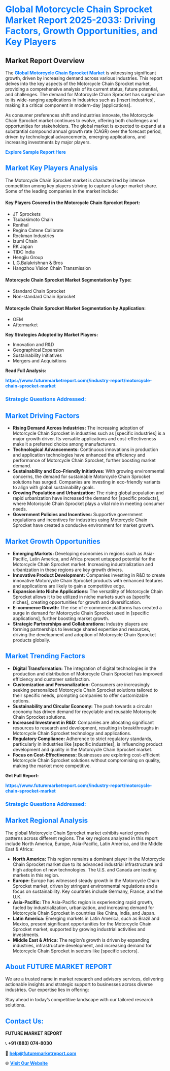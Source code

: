 <h1 style="color: #007BFF;">Global Motorcycle Chain Sprocket Market Report 2025-2033: Driving Factors, Growth Opportunities, and Key Players</h1>

<section id="overview">
<h2>Market Report Overview</h2>
<p>The <a href="https://www.futuremarketreport.com//industry-report/motorcycle-chain-sprocket-market" style="color: #007BFF; text-decoration: none;"><strong>Global Motorcycle Chain Sprocket Market</strong></a> is witnessing significant growth, driven by increasing demand across various industries. This report delves into the key aspects of the Motorcycle Chain Sprocket market, providing a comprehensive analysis of its current status, future potential, and challenges. The demand for Motorcycle Chain Sprocket has surged due to its wide-ranging applications in industries such as [insert industries], making it a critical component in modern-day [applications].</p>
<p>As consumer preferences shift and industries innovate, the Motorcycle Chain Sprocket market continues to evolve, offering both challenges and opportunities for stakeholders. The global market is expected to expand at a substantial compound annual growth rate (CAGR) over the forecast period, driven by technological advancements, emerging applications, and increasing investments by major players.</p>
</section>

<section id="overview">
<p><a href="https://www.futuremarketreport.com//request-sample/reportId=49690" style="color: #007BFF; text-decoration: none;"><strong>Explore Sample Report Here</strong></a></p>
</section>

<section id="key-players">
<h2 style="color: #007BFF;">Market Key Players Analysis</h2>
<p>The Motorcycle Chain Sprocket market is characterized by intense competition among key players striving to capture a larger market share. Some of the leading companies in the market include:</p>
<h4>Key Players Covered in the Motorcycle Chain Sprocket Report:</h4>
<ul><li>JT Sprockets</li><li>Tsubakimoto Chain</li><li>Renthal</li><li>Regina Catene Calibrate</li><li>Rockman Industries</li><li>Izumi Chain</li><li>RK Japan</li><li>TIDC India</li><li>Hengjiu Group</li><li>L.G.Balakrishnan &amp; Bros</li><li>Hangzhou Vision Chain Transmission</li></ul>
<h4>Motorcycle Chain Sprocket Market Segmentation by Type:</h4>
<ul><li>Standard Chain Sprocket</li><li>Non-standard Chain Sprocket</li></ul>

<h4>Motorcycle Chain Sprocket Market Segmentation by Application:</h4>
<ul><li>OEM</li><li>Aftermarket</li></ul>
<p><strong>Key Strategies Adopted by Market Players:</strong></p>
<ul>
<li>Innovation and R&D</li>
<li>Geographical Expansion</li>
<li>Sustainability Initiatives</li>
<li>Mergers and Acquisitions</li>
</ul>
</section>

<section>
<p><strong>Read Full Analysis: </strong></p><a href="https://www.futuremarketreport.com//industry-report/motorcycle-chain-sprocket-market" style="color: #007BFF; text-decoration: none;"><strong>https://www.futuremarketreport.com//industry-report/motorcycle-chain-sprocket-market</strong></a>
<h3 style="color: #007BFF;">Strategic Questions Addressed:</h3>
</section>

<section id="driving-factors">
<h2 style="color: #007BFF;">Market Driving Factors</h2>
<ul>
<li><strong>Rising Demand Across Industries:</strong> The increasing adoption of Motorcycle Chain Sprocket in industries such as [specific industries] is a major growth driver. Its versatile applications and cost-effectiveness make it a preferred choice among manufacturers.</li>
<li><strong>Technological Advancements:</strong> Continuous innovations in production and application technologies have enhanced the efficiency and performance of Motorcycle Chain Sprocket, further boosting market demand.</li>
<li><strong>Sustainability and Eco-Friendly Initiatives:</strong> With growing environmental concerns, the demand for sustainable Motorcycle Chain Sprocket solutions has surged. Companies are investing in eco-friendly variants to align with global sustainability goals.</li>
<li><strong>Growing Population and Urbanization:</strong> The rising global population and rapid urbanization have increased the demand for [specific products], where Motorcycle Chain Sprocket plays a vital role in meeting consumer needs.</li>
<li><strong>Government Policies and Incentives:</strong> Supportive government regulations and incentives for industries using Motorcycle Chain Sprocket have created a conducive environment for market growth.</li>
</ul>
</section>

<section id="growth-opportunities">
<h2 style="color: #007BFF;">Market Growth Opportunities</h2>
<ul>
<li><strong>Emerging Markets:</strong> Developing economies in regions such as Asia-Pacific, Latin America, and Africa present untapped potential for the Motorcycle Chain Sprocket market. Increasing industrialization and urbanization in these regions are key growth drivers.</li>
<li><strong>Innovative Product Development:</strong> Companies investing in R&D to create innovative Motorcycle Chain Sprocket products with enhanced features and applications are likely to gain a competitive edge.</li>
<li><strong>Expansion into Niche Applications:</strong> The versatility of Motorcycle Chain Sprocket allows it to be utilized in niche markets such as [specific niches], creating opportunities for growth and diversification.</li>
<li><strong>E-commerce Growth:</strong> The rise of e-commerce platforms has created a surge in demand for Motorcycle Chain Sprocket used in [specific applications], further boosting market growth.</li>
<li><strong>Strategic Partnerships and Collaborations:</strong> Industry players are forming partnerships to leverage shared expertise and resources, driving the development and adoption of Motorcycle Chain Sprocket products globally.</li>
</ul>
</section>

<section id="trending-factors">
<h2 style="color: #007BFF;">Market Trending Factors</h2>
<ul>
<li><strong>Digital Transformation:</strong> The integration of digital technologies in the production and distribution of Motorcycle Chain Sprocket has improved efficiency and customer satisfaction.</li>
<li><strong>Customization and Personalization:</strong> Consumers are increasingly seeking personalized Motorcycle Chain Sprocket solutions tailored to their specific needs, prompting companies to offer customizable options.</li>
<li><strong>Sustainability and Circular Economy:</strong> The push towards a circular economy has driven demand for recyclable and reusable Motorcycle Chain Sprocket solutions.</li>
<li><strong>Increased Investment in R&D:</strong> Companies are allocating significant resources to research and development, resulting in breakthroughs in Motorcycle Chain Sprocket technology and applications.</li>
<li><strong>Regulatory Compliance:</strong> Adherence to strict regulatory standards, particularly in industries like [specific industries], is influencing product development and quality in the Motorcycle Chain Sprocket market.</li>
<li><strong>Focus on Cost-Effectiveness:</strong> Businesses are exploring cost-efficient Motorcycle Chain Sprocket solutions without compromising on quality, making the market more competitive.</li>
</ul>
</section>

<section>
<p><strong>Get Full Report: </strong></p><a href="https://www.futuremarketreport.com//industry-report/motorcycle-chain-sprocket-market" style="color: #007BFF; text-decoration: none;"><strong>https://www.futuremarketreport.com//industry-report/motorcycle-chain-sprocket-market</strong></a>
<h3 style="color: #007BFF;">Strategic Questions Addressed:</h3>
</section>


<section id="regional-analysis">
<h2 style="color: #007BFF;">Market Regional Analysis</h2>
<p>The global Motorcycle Chain Sprocket market exhibits varied growth patterns across different regions. The key regions analyzed in this report include North America, Europe, Asia-Pacific, Latin America, and the Middle East & Africa:</p>
<ul>
<li><strong>North America:</strong> This region remains a dominant player in the Motorcycle Chain Sprocket market due to its advanced industrial infrastructure and high adoption of new technologies. The U.S. and Canada are leading markets in this region.</li>
<li><strong>Europe:</strong> Europe has witnessed steady growth in the Motorcycle Chain Sprocket market, driven by stringent environmental regulations and a focus on sustainability. Key countries include Germany, France, and the U.K.</li>
<li><strong>Asia-Pacific:</strong> The Asia-Pacific region is experiencing rapid growth, fueled by industrialization, urbanization, and increasing demand for Motorcycle Chain Sprocket in countries like China, India, and Japan.</li>
<li><strong>Latin America:</strong> Emerging markets in Latin America, such as Brazil and Mexico, present significant opportunities for the Motorcycle Chain Sprocket market, supported by growing industrial activities and investments.</li>
<li><strong>Middle East & Africa:</strong> The region’s growth is driven by expanding industries, infrastructure development, and increasing demand for Motorcycle Chain Sprocket in sectors like [specific sectors].</li>
</ul>
</section>

<footer>
<h2 style="color: #007BFF;">About FUTURE MARKET REPORT</h2>
<p>We are a trusted name in market research and advisory services, delivering actionable insights and strategic support to businesses across diverse industries. Our expertise lies in offering:</p>

<p>Stay ahead in today’s competitive landscape with our tailored research solutions.</p>

<h2 style="color: #007BFF;">Contact Us:</h2>
<p><strong>FUTURE MARKET REPORT</strong></p>
<p>📞 <strong>+91 (883) 074-8030</strong></p>
<p>📧 <strong><a href="mailto:help@futuremarketreport.com" style="color: #007BFF;">help@futuremarketreport.com</a></strong></p>
<p>🌐 <strong><a href="https://www.futuremarketreport.com/" style="color: #007BFF;">Visit Our Website</a></strong></p>
</footer>